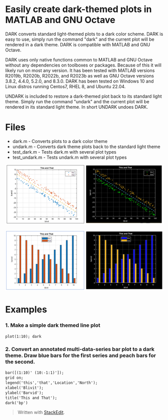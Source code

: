 # Easily create dark-themed plots in MATLAB and GNU Octave

DARK converts standard light-themed plots to a dark color scheme. DARK is easy to use, simply run the command "dark" and the current plot will be rendered in a dark theme. DARK is compatible with MATLAB and GNU Octave.

DARK uses only native functions common to MATLAB and GNU Octave without any dependencies on toolboxes or packages. Because of this it will likely run on most any version. It has been tested with MATLAB versions R2019b, R2020b, R2022b, and R2023b as well as GNU Octave versions 3.8.2, 4.4.0, 5.2.0, and 8.3.0. DARK has been tested on Windows 10 and Linux distros running Centos7, RHEL 8, and Ubuntu 22.04.

UNDARK is included to restore a dark-themed plot back to its standard light theme. Simply run the command "undark" and the current plot will be rendered in its standard light theme. In short UNDARK undoes DARK.

# Files
* dark.m - Converts plots to a dark color theme
* undark.m - Converts dark theme plots back to the standard light theme
* test_dark.m - Tests dark.m with several plot types
* test_undark.m - Tests undark.m with several plot types

![Sample plot 1](./images/example1.PNG "Sample plot 1")

![Sample plot 2](./images/example2.PNG "Sample plot 2")

# Examples
### 1. Make a simple dark themed line plot

~~~~
plot(1:10); dark
~~~~

### 2. Convert an annotated multi-data-series bar plot to a dark theme. Draw blue bars for the first series and peach bars for the second.

~~~~
bar([(1:10)' (10:-1:1)']);
grid on;
legend('this','that','Location','North');
xlabel('Blivit');
ylabel('Barvid');
title('This and That');
dark('bp')
~~~~

> Written with [StackEdit](https://stackedit.io/).
